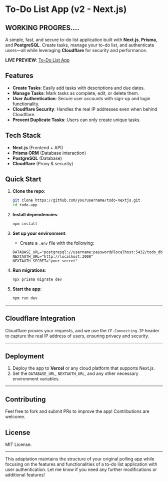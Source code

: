 # To-Do List App (v2 - Next.js)

## WORKING PROGRES....

A simple, fast, and secure to-do list application built with **Next.js**, **Prisma**, and **PostgreSQL**. Create tasks, manage your to-do list, and authenticate users—all while leveraging **Cloudflare** for security and performance.

**LIVE PREVIEW**: [To-Do List App](https://todo-nextjs.vercel.app)

## Features

- **Create Tasks**: Easily add tasks with descriptions and due dates.
- **Manage Tasks**: Mark tasks as complete, edit, or delete them.
- **User Authentication**: Secure user accounts with sign-up and login functionality.
- **Cloudflare Security**: Handles the real IP addresses even when behind Cloudflare.
- **Prevent Duplicate Tasks**: Users can only create unique tasks.

## Tech Stack

- **Next.js** (Frontend + API)
- **Prisma ORM** (Database interaction)
- **PostgreSQL** (Database)
- **Cloudflare** (Proxy & security)

## Quick Start

1. **Clone the repo**:
    ```bash
    git clone https://github.com/yourusername/todo-nextjs.git
    cd todo-app
    ```

2. **Install dependencies**:
    ```bash
    npm install
    ```

3. **Set up your environment**:
    - Create a `.env` file with the following:
    ```env
    DATABASE_URL="postgresql://username:password@localhost:5432/todo_db"
    NEXTAUTH_URL="http://localhost:3000"
    NEXTAUTH_SECRET="your_secret"
    ```

4. **Run migrations**:
    ```bash
    npx prisma migrate dev
    ```

5. **Start the app**:
    ```bash
    npm run dev
    ```

---

## Cloudflare Integration

Cloudflare proxies your requests, and we use the `CF-Connecting-IP` header to capture the real IP address of users, ensuring privacy and security.

---

## Deployment

1. Deploy the app to **Vercel** or any cloud platform that supports Next.js.
2. Set the `DATABASE_URL`, `NEXTAUTH_URL`, and any other necessary environment variables.

---

## Contributing

Feel free to fork and submit PRs to improve the app! Contributions are welcome.

## License

MIT License.

---

This adaptation maintains the structure of your original polling app while focusing on the features and functionalities of a to-do list application with user authentication. Let me know if you need any further modifications or additional features!